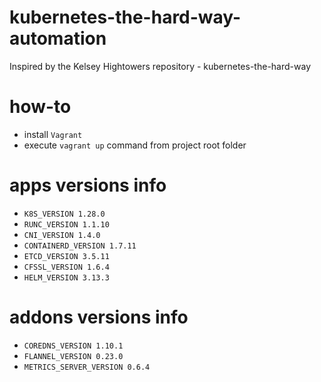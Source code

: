 # kubernetes-the-hard-way-automation
Inspired by the Kelsey Hightowers repository - kubernetes-the-hard-way

# how-to
* install `Vagrant`
* execute `vagrant up` command from project root folder

# apps versions info
* `K8S_VERSION 1.28.0`
* `RUNC_VERSION 1.1.10`
* `CNI_VERSION 1.4.0`
* `CONTAINERD_VERSION 1.7.11`
* `ETCD_VERSION 3.5.11`
* `CFSSL_VERSION 1.6.4`
* `HELM_VERSION 3.13.3`

# addons versions info
* `COREDNS_VERSION 1.10.1`
* `FLANNEL_VERSION 0.23.0`
* `METRICS_SERVER_VERSION 0.6.4`
